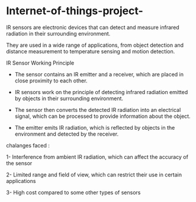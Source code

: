 # Internet-of-things-project-
IR sensors are electronic devices that can detect and measure infrared radiation in their surrounding environment.
 
They are used in a wide range of applications, from  object detection and distance measurement to temperature sensing and motion detection.

IR Sensor Working Principle
- The sensor contains an IR
emitter and a receiver,
which are placed in close
proximity to each other.

- IR sensors work on the
principle of detecting
infrared radiation emitted
by objects in their
surrounding
environment.

- The sensor then converts
the detected IR radiation
into an electrical signal,
which can be processed
to provide information
about the object.

- The emitter emits IR
radiation, which is
reflected by objects in the
environment and
detected by the receiver.

chalanges faced : 

1- Interference from ambient IR radiation, which
can affect the accuracy of the sensor

2- Limited range and field of view, which can
restrict their use in certain applications

3- High cost compared to some other types of
sensors

